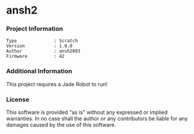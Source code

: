 ansh2
================



### Project Information
```
Type              : Scratch
Version           : 1.0.0
Author            : ansh2003
Firmware          : 42
```

### Additional Information
This project requires a Jade Robot to run!

### License
This software is provided "as is" without any expressed or implied warranties.  In no case shall the author or any contributors be liable for any damages caused by the use of this software.

